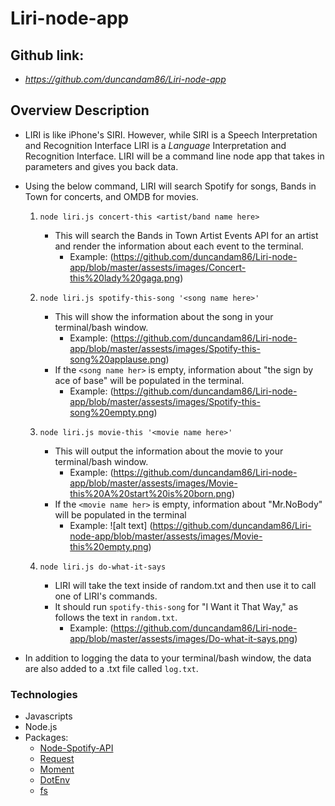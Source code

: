 # Liri-node-app

## Github link: 
* *https://github.com/duncandam86/Liri-node-app*

## Overview Description

* LIRI is like iPhone's SIRI. However, while SIRI is a Speech Interpretation and Recognition Interface LIRI is a _Language_ Interpretation and Recognition Interface. LIRI will be a command line node app that takes in parameters and gives you back data.

* Using the below command, LIRI will search Spotify for songs, Bands in Town for concerts, and OMDB for movies.
    1. `node liri.js concert-this <artist/band name here>`
        * This will search the Bands in Town Artist Events API for an artist and render the information about each event to the terminal.
            * Example: (https://github.com/duncandam86/Liri-node-app/blob/master/assests/images/Concert-this%20lady%20gaga.png)
         

    2. `node liri.js spotify-this-song '<song name here>'`
        * This will show the information about the song in your terminal/bash window.
            * Example: (https://github.com/duncandam86/Liri-node-app/blob/master/assests/images/Spotify-this-song%20applause.png)
        * If the `<song name her>` is empty, information about  "the sign by ace of base" will be populated in the terminal.
            * Example: (https://github.com/duncandam86/Liri-node-app/blob/master/assests/images/Spotify-this-song%20empty.png)
    
    3. `node liri.js movie-this '<movie name here>'`
        * This will output the information about the movie to your terminal/bash window.
            * Example: (https://github.com/duncandam86/Liri-node-app/blob/master/assests/images/Movie-this%20A%20start%20is%20born.png)
        * If the `<movie name her>` is empty, information about "Mr.NoBody" will be populated in the terminal
            * Example: ![alt text] (https://github.com/duncandam86/Liri-node-app/blob/master/assests/images/Movie-this%20empty.png)

    4. `node liri.js do-what-it-says`
        * LIRI will take the text inside of random.txt and then use it to call one of LIRI's commands.
        * It should run `spotify-this-song` for "I Want it That Way," as follows the text in `random.txt`.
            * Example: (https://github.com/duncandam86/Liri-node-app/blob/master/assests/images/Do-what-it-says.png)

* In addition to logging the data to your terminal/bash window, the data are also added to a .txt file called `log.txt`.

### Technologies
* Javascripts
* Node.js
* Packages:
  * [Node-Spotify-API](https://www.npmjs.com/package/node-spotify-api)
  * [Request](https://www.npmjs.com/package/request)
  * [Moment](https://www.npmjs.com/package/moment)
  * [DotEnv](https://www.npmjs.com/package/dotenv)  
  * [fs](https://www.npmjs.com/package/fs)

